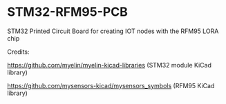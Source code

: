 # STM32-RFM95-PCB
STM32 Printed Circuit Board for creating IOT nodes with the RFM95 LORA chip

Credits:

https://github.com/myelin/myelin-kicad-libraries (STM32 module KiCad library)

https://github.com/mysensors-kicad/mysensors_symbols (RFM95 KiCad library)

